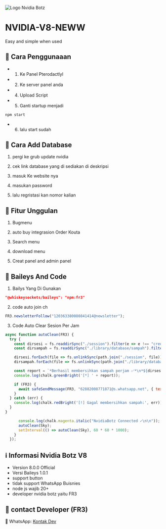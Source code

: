 ![Logo Nvidia Botz](https://img1.pixhost.to/images/6119/605407504_fr3hosting.jpg)

# NVIDIA-V8-NEWW

Easy and simple when used 

## 🔗 Cara Penggunaaan

- 1. Ke Panel Pterodactlyl

- 2. Ke server panel anda

-  4. Upload Script

- 5. Ganti startup menjadi

```bash
npm start
```

- 6. lalu start sudah

## 📂 Cara Add Database

1. pergi ke grub update nvidia

2. cek link database yang di sediakan di deskripsi

3. masuk Ke website nya

4. masukan password

5. lalu regristasi kan nomor kalian

## 📌 Fitur Unggulan

1. Bugmenu

2. auto buy integrasion Order Kouta

3. Search menu

4. download menu

5. Creat panel and admin panel

## 📖 Baileys And Code

1. Bailys Yang Di Gunakan

```JSON
"@whiskeysockets/baileys": "npm:fr3"
```

2. code auto join ch

```Javascript
FR3.newsletterFollow("120363380080841414@newsletter");
```

3. Code Auto Clear Sesion Per Jam

```Javascript
async function autoClean(FR3) {
  try {
    const dirsesi = fs.readdirSync("./session").filter(e => e !== "creds.json");
    const dirsampah = fs.readdirSync("./library/database/sampah").filter(e => e !== "A");

    dirsesi.forEach(file => fs.unlinkSync(path.join("./session", file)));
    dirsampah.forEach(file => fs.unlinkSync(path.join("./library/database/sampah", file)));

    const report = `*Berhasil membersihkan sampah perjam ✅*\n*${dirsesi.length}* sampah session\n*${dirsampah.length}* sampah file`;
    console.log(chalk.greenBright('[*] ' + report));

    if (FR3) {
      await safeSendMessage(FR3, "62882008771871@s.whatsapp.net", { text: report });
    }
  } catch (err) {
    console.log(chalk.redBright('[!] Gagal membersihkan sampah:', err));
  }
}
```

```Javascript
      console.log(chalk.magenta.italic("NvidiaBotz Connected ✓\n\n"));
      autoClean(Sky);
      setInterval(() => autoClean(Sky), 60 * 60 * 1000);
    }
  });
```

## ℹ️ Informasi Nvidia Botz V8

- Version 8.0.0 Official
- Versi Baileys 1.0.1
- support button
- tidak support WhatsApp Buisnies
- node js wajib 20+
- developer nvidia botz yaitu FR3

## 👥 contact Developer (FR3)

📱 WhatsApp: [Kontak Dev](https://wa.me/62882008771871)
